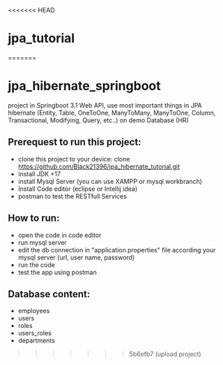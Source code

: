 <<<<<<< HEAD
# jpa_tutorial
=======
# jpa_hibernate_springboot
project in Springboot 3.1 Web API, use most important things in JPA hibernate (Entity, Table, OneToOne, ManyToMany, ManyToOne, Column, Transactional, Modifying, Query, etc..) on demo Database (HR)

## Prerequest to run this project:
* clone this project to your device: clone https://github.com/Black21396/jpa_hibernate_tutorial.git
* install JDK +17
* install Mysql Server (you can use XAMPP or mysql workbranch)
* Install Code editor (eclipse or Intellij idea)
* postman to test the RESTfull Services
## How to run:
* open the code in code editor
* run mysql server
* edit the db connection in "application.properties" file according your mysql server (url, user name, password)
* run the code
* test the app using postman

## Database content:
* employees
* users
* roles
* users_roles
* departments
>>>>>>> 5b6efb7 (upload project)
